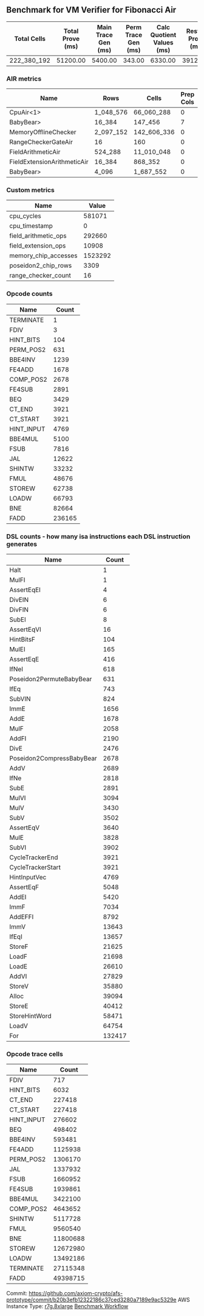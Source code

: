 ## Benchmark for VM Verifier for Fibonacci Air
| Total Cells | Total Prove (ms) | Main Trace Gen (ms) | Perm Trace Gen (ms) | Calc Quotient Values (ms) | Rest of Prove (ms) |
|-----------------------------|-----------------------|--------------------------|--------------------------|-----------------|----------------|
| 222_380_192 | 51200.00 | 5400.00 | 343.00 | 6330.00 | 39127.00 |

### AIR metrics
| Name | Rows | Cells | Prep Cols | Main Cols | Perm Cols |
|------|------|-------|-----------|-----------|-----------|
| CpuAir<1>            | 1_048_576  | 66_060_288  | 0     | [51] | [12] |
| BabyBear>            | 16_384     | 147_456     | 7     | [1] | [8] |
| MemoryOfflineChecker | 2_097_152  | 142_606_336 | 0     | [48] | [20] |
| RangeCheckerGateAir  | 16         | 160         | 0     | [2] | [8] |
| FieldArithmeticAir   | 524_288    | 11_010_048  | 0     | [13] | [8] |
| FieldExtensionArithmeticAir | 16_384     | 868_352     | 0     | [37] | [16] |
| BabyBear>            | 4_096      | 1_687_552   | 0     | [380] | [32] |

### Custom metrics
| Name | Value |
|------|-------|
| cpu_cycles           | 581071     |
| cpu_timestamp        | 0          |
| field_arithmetic_ops | 292660     |
| field_extension_ops  | 10908      |
| memory_chip_accesses | 1523292    |
| poseidon2_chip_rows  | 3309       |
| range_checker_count  | 16         |

### Opcode counts
| Name | Count |
|------|-------|
| TERMINATE            | 1          |
| FDIV                 | 3          |
| HINT_BITS            | 104        |
| PERM_POS2            | 631        |
| BBE4INV              | 1239       |
| FE4ADD               | 1678       |
| COMP_POS2            | 2678       |
| FE4SUB               | 2891       |
| BEQ                  | 3429       |
| CT_END               | 3921       |
| CT_START             | 3921       |
| HINT_INPUT           | 4769       |
| BBE4MUL              | 5100       |
| FSUB                 | 7816       |
| JAL                  | 12622      |
| SHINTW               | 33232      |
| FMUL                 | 48676      |
| STOREW               | 62738      |
| LOADW                | 66793      |
| BNE                  | 82664      |
| FADD                 | 236165     |

### DSL counts - how many isa instructions each DSL instruction generates
| Name | Count |
|------|-------|
| Halt                 | 1          |
| MulFI                | 1          |
| AssertEqEI           | 4          |
| DivEIN               | 6          |
| DivFIN               | 6          |
| SubEI                | 8          |
| AssertEqVI           | 16         |
| HintBitsF            | 104        |
| MulEI                | 165        |
| AssertEqE            | 416        |
| IfNeI                | 618        |
| Poseidon2PermuteBabyBear | 631        |
| IfEq                 | 743        |
| SubVIN               | 824        |
| ImmE                 | 1656       |
| AddE                 | 1678       |
| MulF                 | 2058       |
| AddFI                | 2190       |
| DivE                 | 2476       |
| Poseidon2CompressBabyBear | 2678       |
| AddV                 | 2689       |
| IfNe                 | 2818       |
| SubE                 | 2891       |
| MulVI                | 3094       |
| MulV                 | 3430       |
| SubV                 | 3502       |
| AssertEqV            | 3640       |
| MulE                 | 3828       |
| SubVI                | 3902       |
| CycleTrackerEnd      | 3921       |
| CycleTrackerStart    | 3921       |
| HintInputVec         | 4769       |
| AssertEqF            | 5048       |
| AddEI                | 5420       |
| ImmF                 | 7034       |
| AddEFFI              | 8792       |
| ImmV                 | 13643      |
| IfEqI                | 13657      |
| StoreF               | 21625      |
| LoadF                | 21698      |
| LoadE                | 26610      |
| AddVI                | 27829      |
| StoreV               | 35880      |
| Alloc                | 39094      |
| StoreE               | 40412      |
| StoreHintWord        | 58471      |
| LoadV                | 64754      |
| For                  | 132417     |

### Opcode trace cells
| Name | Count |
|------|-------|
| FDIV                 | 717        |
| HINT_BITS            | 6032       |
| CT_END               | 227418     |
| CT_START             | 227418     |
| HINT_INPUT           | 276602     |
| BEQ                  | 498402     |
| BBE4INV              | 593481     |
| FE4ADD               | 1125938    |
| PERM_POS2            | 1306170    |
| JAL                  | 1337932    |
| FSUB                 | 1660952    |
| FE4SUB               | 1939861    |
| BBE4MUL              | 3422100    |
| COMP_POS2            | 4643652    |
| SHINTW               | 5117728    |
| FMUL                 | 9560540    |
| BNE                  | 11800688   |
| STOREW               | 12672980   |
| LOADW                | 13492186   |
| TERMINATE            | 27115348   |
| FADD                 | 49398715   |

Commit: https://github.com/axiom-crypto/afs-prototype/commit/b20b3efb12322186c37ced3280a7189e9ac5329e
AWS Instance Type: [r7g.8xlarge](https://instances.vantage.sh/aws/ec2/r7g.8xlarge)
[Benchmark Workflow](https://github.com/axiom-crypto/afs-prototype/actions/runs/10275316948)
